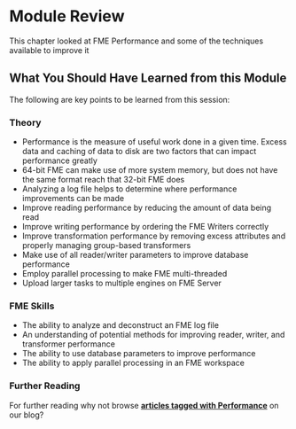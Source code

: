 # Module Review

This chapter looked at FME Performance and some of the techniques available to improve it

## What You Should Have Learned from this Module ##

The following are key points to be learned from this session: 

### Theory ###

- Performance is the measure of useful work done in a given time. Excess data and caching of data to disk are two factors that can impact performance greatly
- 64-bit FME can make use of more system memory, but does not have the same format reach that 32-bit FME does
- Analyzing a log file helps to determine where performance improvements can be made
- Improve reading performance by reducing the amount of data being read
- Improve writing performance by ordering the FME Writers correctly
- Improve transformation performance by removing excess attributes and properly managing group-based transformers
- Make use of all reader/writer parameters to improve database performance
- Employ parallel processing to make FME multi-threaded
- Upload larger tasks to multiple engines on FME Server 

### FME Skills ###

- The ability to analyze and deconstruct an FME log file
- An understanding of potential methods for improving reader, writer, and transformer performance
- The ability to use database parameters to improve performance
- The ability to apply parallel processing in an FME workspace

### Further Reading ###

For further reading why not browse **[articles tagged with Performance](http://blog.safe.com/tag/performance/)** on our blog? 

